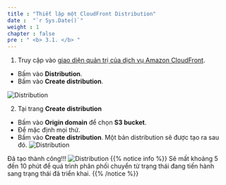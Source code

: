 ```yaml
---
title : "Thiết lập một CloudFront Distribution"
date :  "`r Sys.Date()`" 
weight : 1 
chapter : false
pre : " <b> 3.1. </b> "
---
```


1. Truy cập vào [giao diện quản trị của dịch vụ Amazon CloudFront](https://console.aws.amazon.com/cloudfront/v4/home).
  + Bấm vào **Distribution**.
  + Bấm vào **Create distribution**.

![Distribution](/images/3.connect/3.1-distribution-console.png)

2. Tại trang **Create distribution**
  + Bấm vào **Origin domain** để chọn **S3 bucket**.
  + Để mặc định mọi thứ.
  + Bấm vào **Create distribution**. Một bản distribution sẽ được tạo ra sau đó.
![Distribution](/images/3.connect/3.1-select-origin.png)

Đã tạo thành công!!!
![Distribution](/images/3.connect/3.1-created-distribution.png)
{{% notice info %}}
Sẽ mất khoảng 5 đến 10 phút để quá trình phân phối chuyển từ trạng thái đang tiến hành sang trạng thái đã triển khai.
{{% /notice %}}
